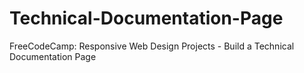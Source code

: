 # Technical-Documentation-Page
FreeCodeCamp: Responsive Web Design Projects - Build a Technical Documentation Page

